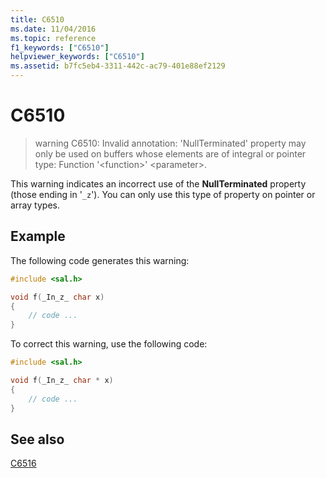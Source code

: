 ```yaml
---
title: C6510
ms.date: 11/04/2016
ms.topic: reference
f1_keywords: ["C6510"]
helpviewer_keywords: ["C6510"]
ms.assetid: b7fc5eb4-3311-442c-ac79-401e88ef2129
---
```

# C6510

> warning C6510: Invalid annotation: 'NullTerminated' property may only be used on buffers whose elements are of integral or pointer type: Function '\<function>' \<parameter>.

This warning indicates an incorrect use of the **NullTerminated** property (those ending in '`_z`'). You can only use this type of property on pointer or array types.

## Example

The following code generates this warning:

```cpp
#include <sal.h>

void f(_In_z_ char x)
{
    // code ...
}
```

To correct this warning, use the following code:

```cpp
#include <sal.h>

void f(_In_z_ char * x)
{
    // code ...
}
```

## See also

[C6516](../code-quality/c6516.md)

